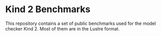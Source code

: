 # Kind 2 Benchmarks

This repository contains a set of public benchmarks used for the model checker
Kind 2. Most of them are in the Lustre format.
